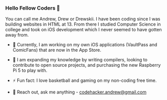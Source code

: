 ### Hello Fellow Coders 👋
You can call me Andrew, Drew or Drewskii. I have been coding since I was building websites in HTML at 13. From there I studied Computer Science in college and took on iOS development which I never seemed to have gotten away from.

- 🔭 Currently, I am working on my own iOS applications (VaultPass and ComicFans) that are now in the App Store.
  
- 🌱 I am expanding my knowledge by writing compilers, looking to contribute to open source projects, and purchasing the new Raspberry Pi 5 to play with.
  
- ⚡ Fun fact: I love basketball and gaming on my non-coding free time.

- 💬 Reach out, ask me anything - codehacker.andrew@gmail.com
  

<!--
**IronHacker74/IronHacker74** is a ✨ _special_ ✨ repository because its `README.md` (this file) appears on your GitHub profile.

Here are some ideas to get you started:

- 🔭 I’m currently working on ...
- 🌱 I’m currently learning ...
- 👯 I’m looking to collaborate on ...
- 🤔 I’m looking for help with ...
- 💬 Ask me about ...
- 📫 How to reach me: ...
- 😄 Pronouns: ...
- ⚡ Fun fact: ...
-->
